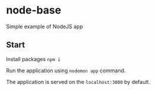 # node-base
Simple example of NodeJS app

## Start
Install packages `npm i`

Run the application using `nodemon app` command.

The application is served on the `localhost:3000` by default.
